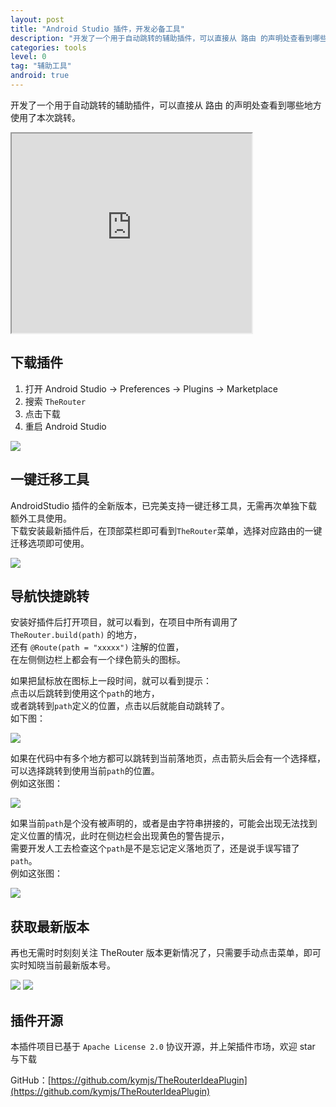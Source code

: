 ```yaml
---
layout: post
title: "Android Studio 插件，开发必备工具"
description: "开发了一个用于自动跳转的辅助插件，可以直接从 路由 的声明处查看到哪些地方使用了本次跳转。   "
categories: tools  
level: 0
tag: "辅助工具" 
android: true
---
```


开发了一个用于自动跳转的辅助插件，可以直接从 路由 的声明处查看到哪些地方使用了本次跳转。   

<iframe width="384px" height="319px" src="https://plugins.jetbrains.com/embeddable/card/20047"></iframe>

## 下载插件  

1. 打开 Android Studio -> Preferences ->  Plugins  -> Marketplace
2. 搜索 `TheRouter`
3. 点击下载
4. 重启 Android Studio

<img src="{{site.url}}/assets/img/image/TheRouterIdeaPlugin.jpg" class="blog-img">

## 一键迁移工具

AndroidStudio 插件的全新版本，已完美支持一键迁移工具，无需再次单独下载额外工具使用。    
下载安装最新插件后，在顶部菜栏即可看到`TheRouter`菜单，选择对应路由的一键迁移选项即可使用。   

<img src="{{site.url}}/assets/img/image/TheRouterIdeaPlugin11.png" class="blog-img">

## 导航快捷跳转

安装好插件后打开项目，就可以看到，在项目中所有调用了 `TheRouter.build(path)` 的地方，  
还有 `@Route(path = "xxxxx")` 注解的位置，  
在左侧侧边栏上都会有一个绿色箭头的图标。    

如果把鼠标放在图标上一段时间，就可以看到提示：  
点击以后跳转到使用这个`path`的地方，   
或者跳转到`path`定义的位置，点击以后就能自动跳转了。    
如下图：  

<img src="{{site.url}}/assets/img/image/TheRouterIdeaPlugin1.jpg" class="blog-img">

如果在代码中有多个地方都可以跳转到当前落地页，点击箭头后会有一个选择框，  
可以选择跳转到使用当前`path`的位置。   
例如这张图：   

<img src="{{site.url}}/assets/img/image/TheRouterIdeaPlugin2.jpg" class="blog-img">

如果当前`path`是个没有被声明的，或者是由字符串拼接的，可能会出现无法找到定义位置的情况，此时在侧边栏会出现黄色的警告提示，  
需要开发人工去检查这个`path`是不是忘记定义落地页了，还是说手误写错了`path`。     
例如这张图：   

<img src="{{site.url}}/assets/img/image/TheRouterIdeaPlugin3.jpg" class="blog-img">


## 获取最新版本

再也无需时时刻刻关注 TheRouter 版本更新情况了，只需要手动点击菜单，即可实时知晓当前最新版本号。   

<img src="{{site.url}}/assets/img/image/TheRouterIdeaPlugin10.png" class="blog-img">

<img src="{{site.url}}/assets/img/image/TheRouterIdeaPlugin12.png" class="blog-img">

## 插件开源

本插件项目已基于 `Apache License 2.0` 协议开源，并上架插件市场，欢迎 star 与下载   

GitHub：[https://github.com/kymjs/TheRouterIdeaPlugin](https://github.com/kymjs/TheRouterIdeaPlugin)
